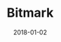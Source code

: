 ---
layout: site
title: "Bitmark"
date: 2018-01-02
categories: [community]
version: 4.0.3
major: 4
minor: 0
patch: 3
slug: bitmark
link: https://bitmark.com/
permalink: /sites/:slug
---